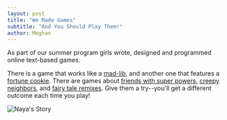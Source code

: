 ```yaml
---
layout: post
title: "We Made Games"
subtitle: "And You Should Play Them!"
author: Meghan
---
```

As part of our summer program girls wrote, designed and programmed online text-based games.  

There is a game that works like a [mad-lib](http://octaviaproject.org/portfolios/isheyana/madlib.html), and another one that features a [fortune cookie](http://octaviaproject.org/portfolios/osas/yourdestiny.html). There are games about [friends with super powers](http://octaviaproject.org/portfolios/naya/nayastory.html), [creepy neighbors](http://octaviaproject.org/portfolios/samori/TheLakehouse.html), and [fairy tale remixes](http://octaviaproject.org/portfolios/diondi/goldylocks.html). Give them a try--you'll get a different outcome each time you play!

![Naya's Story](http://octaviaproject.github.io/assets/img/photos/Naya_twine2.png)  
